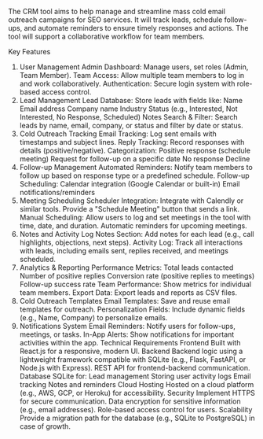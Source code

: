 The CRM tool aims to help manage and streamline mass cold email outreach campaigns for SEO services. It will track leads, schedule follow-ups, and automate reminders to ensure timely responses and actions. The tool will support a collaborative workflow for team members.

Key Features
1. User Management
Admin Dashboard: Manage users, set roles (Admin, Team Member).
Team Access: Allow multiple team members to log in and work collaboratively.
Authentication: Secure login system with role-based access control.
2. Lead Management
Lead Database: Store leads with fields like:
Name
Email address
Company name
Industry
Status (e.g., Interested, Not Interested, No Response, Scheduled)
Notes
Search & Filter: Search leads by name, email, company, or status and filter by date or status.
3. Cold Outreach Tracking
Email Tracking: Log sent emails with timestamps and subject lines.
Reply Tracking: Record responses with details (positive/negative).
Categorization:
Positive response (schedule meeting)
Request for follow-up on a specific date
No response
Decline
4. Follow-up Management
Automated Reminders: Notify team members to follow up based on response type or a predefined schedule.
Follow-up Scheduling:
Calendar integration (Google Calendar or built-in)
Email notifications/reminders
5. Meeting Scheduling
Scheduler Integration:
Integrate with Calendly or similar tools.
Provide a "Schedule Meeting" button that sends a link.
Manual Scheduling:
Allow users to log and set meetings in the tool with time, date, and duration.
Automatic reminders for upcoming meetings.
6. Notes and Activity Log
Notes Section: Add notes for each lead (e.g., call highlights, objections, next steps).
Activity Log: Track all interactions with leads, including emails sent, replies received, and meetings scheduled.
7. Analytics & Reporting
Performance Metrics:
Total leads contacted
Number of positive replies
Conversion rate (positive replies to meetings)
Follow-up success rate
Team Performance: Show metrics for individual team members.
Export Data: Export leads and reports as CSV files.
8. Cold Outreach Templates
Email Templates: Save and reuse email templates for outreach.
Personalization Fields: Include dynamic fields (e.g., Name, Company) to personalize emails.
9. Notifications System
Email Reminders: Notify users for follow-ups, meetings, or tasks.
In-App Alerts: Show notifications for important activities within the app.
Technical Requirements
Frontend
Built with React.js for a responsive, modern UI.
Backend
Backend logic using a lightweight framework compatible with SQLite (e.g., Flask, FastAPI, or Node.js with Express).
REST API for frontend-backend communication.
Database
SQLite for:
Lead management
Storing user activity logs
Email tracking
Notes and reminders
Cloud Hosting
Hosted on a cloud platform (e.g., AWS, GCP, or Heroku) for accessibility.
Security
Implement HTTPS for secure communication.
Data encryption for sensitive information (e.g., email addresses).
Role-based access control for users.
Scalability
Provide a migration path for the database (e.g., SQLite to PostgreSQL) in case of growth.